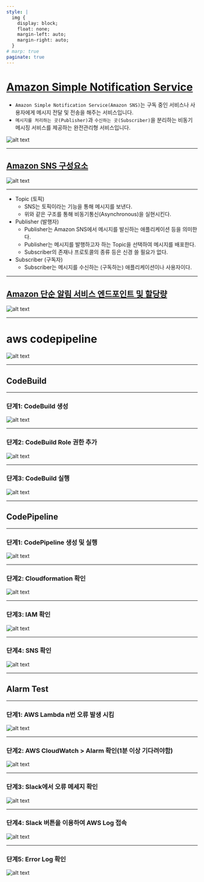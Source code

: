 ```yaml
---
style: |
  img {
    display: block;
    float: none;
    margin-left: auto;
    margin-right: auto;
  }
# marp: true
paginate: true
---
```

# [Amazon Simple Notification Service](https://velog.io/@soyeon207/AWS-SNS-SQS-%EB%9E%80)
- `Amazon Simple Notification Service(Amazon SNS)`는 구독 중인 서비스나 사용자에게 메시지 전달 및 전송을 해주는 서비스입니다.
- `메시지를 처리하는 곳(Publisher)`과 `수신하는 곳(Subscriber)`을 분리하는 비동기 메시징 서비스를 제공하는 완전관리형 서비스입니다.

![alt text](./img/image-96.png)

---
## [Amazon SNS 구성요소](https://galid1.tistory.com/382)
![alt text](./img/image-97.png)

---
- Topic (토픽)
  - SNS는 토픽이라는 기능을 통해 메시지를 보낸다.
  - 위와 같은 구조를 통해 비동기통신(Asynchronous)을 실현시킨다.
- Publisher (발행자)
  - Publisher는 Amazon SNS에서 메시지를 발신하는 애플리케이션 등을 의미한다. 
  - Publisher는 메시지를 발행하고자 하는 Topic을 선택하여 메시지를 배포한다. 
  - Subscriber의 존재나 프로토콜의 종류 등은 신경 쓸 필요가 없다.
- Subscriber (구독자)
  - Subscriber는 메시지를 수신하는 (구독하는) 애플리케이션이나 사용자이다.

---
## [Amazon 단순 알림 서비스 엔드포인트 및 할당량](https://docs.aws.amazon.com/ko_kr/general/latest/gr/sns.html)
![alt text](./img/image-98.png)

---
# aws codepipeline
![alt text](./img/image-124.png)

---
## CodeBuild

---
### 단계1: CodeBuild 생성 
![alt text](./img/image-103.png)

---
### 단계2: CodeBuild Role 권한 추가 
![alt text](./img/image-104.png)

---
### 단계3: CodeBuild 실행
![alt text](./img/image-105.png)

---
## CodePipeline

---
### 단계1: CodePipeline 생성 및 실행 
![alt text](./img/image-106.png)

---
### 단계2: Cloudformation 확인 
![alt text](./img/image-107.png)

---
### 단계3: IAM 확인
![alt text](./img/image-108.png)

---
### 단계4: SNS 확인 
![alt text](./img/image-109.png)

---
## Alarm Test

---
### 단계1: AWS Lambda n번 오류 발생 시킴 
![alt text](./img/image-110.png)

---
### 단계2: AWS CloudWatch > Alarm 확인(1분 이상 기다려야함)
![alt text](./img/image-111.png)

---
### 단계3: Slack에서 오류 메세지 확인 
![alt text](./img/image-112.png)

---
### 단계4: Slack 버튼을 이용하여 AWS Log 접속
![alt text](./img/image-113.png)

---
### 단계5: Error Log 확인 
![alt text](./img/image-114.png)


